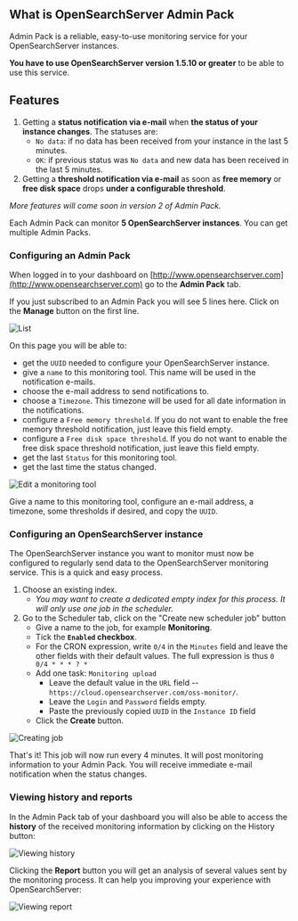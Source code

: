 ## What is OpenSearchServer Admin Pack

Admin Pack is a reliable, easy-to-use monitoring service for your OpenSearchServer instances.

**You have to use OpenSearchServer version 1.5.10 or greater** to be able to use this service.

## Features

1. Getting a **status notification via e-mail** when **the status of your instance changes**. The statuses are:
    * `No data`: if no data has been received from your instance in the last 5 minutes.
    * `OK`: if previous status was `No data` and new data has been received in the last 5 minutes.
2. Getting a **threshold notification via e-mail** as soon as **free memory** or **free disk space** drops **under a configurable threshold**.

_More features will come soon in version 2 of Admin Pack._

Each Admin Pack can monitor **5 OpenSearchServer instances**. You can get multiple Admin Packs.

### Configuring an Admin Pack

When logged in to your dashboard on [http://www.opensearchserver.com](http://www.opensearchserver.com) go to the **Admin Pack** tab.

If you just subscribed to an Admin Pack you will see 5 lines here. Click on the **Manage** button on the first line.

![List](oss_monitor_list.png)

On this page you will be able to:

* get the `UUID` needed to configure your OpenSearchServer instance.
* give a `name` to this monitoring tool. This name will be used in the notification e-mails.
* choose the e-mail address to send notifications to.
* choose a `Timezone`. This timezone will be used for all date information in the notifications.
* configure a `Free memory threshold`. If you do not want to enable the free memory threshold notification, just leave this field empty.
* configure a `Free disk space threshold`. If you do not want to enable the free disk space threshold notification, just leave this field empty.
* get the last `Status` for this monitoring tool.
* get the last time the status changed.

![Edit a monitoring tool](oss_monitor_edit.png)

Give a name to this monitoring tool, configure an e-mail address, a timezone, some thresholds if desired, and copy the `UUID`.

### Configuring an OpenSearchServer instance

The OpenSearchServer instance you want to monitor must now be configured to regularly send data to the OpenSearchServer monitoring service. This is a quick and easy process.

1. Choose an existing index. 
    * _You may want to create a dedicated empty index for this process. It will only use one job in the scheduler._
2. Go to the Scheduler tab, click on the "Create new scheduler job" button
	* Give a name to the job, for example **Monitoring**.
	* Tick the **`Enabled` checkbox**.
	* For the CRON expression, write `0/4` in the `Minutes` field and leave the other fields with their default values. The full expression is thus `0 0/4 * * * ? *`
	* Add one task: `Monitoring upload`
		* Leave the default value in the `URL` field -- `https://cloud.opensearchserver.com/oss-monitor/`.
		* Leave the `Login` and `Password` fields empty.  
		* Paste the previously copied `UUID` in the `Instance ID` field
	* Click the **Create** button.

![Creating job](oss_job_monitor.png)

That's it! This job will now run every 4 minutes. It will post monitoring information to your Admin Pack. You will receive immediate e-mail notification when the status changes.  

### Viewing history and reports

In the Admin Pack tab of your dashboard you will also be able to access the **history** of the received monitoring information by clicking on the History button:

![Viewing history](oss_monitoring_history.png)

Clicking the **Report** button you will get an analysis of several values sent by the monitoring process. It can help you improving your experience with OpenSearchServer:

![Viewing report](oss_monitoring_report.png)
